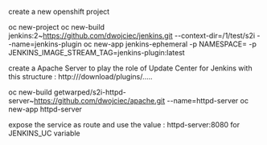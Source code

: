 create a new openshift project

oc new-project <new-project>
oc new-build jenkins:2~https://github.com/dwojciec/jenkins.git --context-dir=/1/test/s2i   --name=jenkins-plugin
oc new-app jenkins-ephemeral -p NAMESPACE=<new-project>  -p JENKINS_IMAGE_STREAM_TAG=jenkins-plugin:latest

create a Apache Server to play the role of Update Center for Jenkins with this structure :
http://<httpd-server>/download/plugins/.....

oc new-build getwarped/s2i-httpd-server~https://github.com/dwojciec/apache.git --name=httpd-server
oc new-app httpd-server

expose the service as route and use the value : httpd-server:8080 for JENKINS_UC variable 
